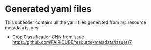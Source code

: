 # Generated yaml files
This subfolder contains all the yaml files generated from a/p resource metadata issues.

- Crop Classification CNN from issue https://github.com/FAIRiCUBE/resource-metadata/issues/7
